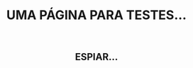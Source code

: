<div align="center"">

  <h1>UMA PÁGINA PARA TESTES...</h1><br>
  
  <h2>ESPIAR...<a href="https://john-linek.github.io/Landing-Page-SerraCommerce/"></a></h2>

</div>
